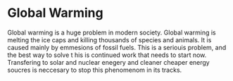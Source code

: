 # Global Warming
Global warming is a 
huge problem in modern society. 
Global warming 
is melting the ice caps 
and killing thousands 
of species and animals. 
It is caused mainly by 
emmesions of fossil fuels. 
This is a 
seriouis 
problem, and the best way to solve t
his is continued work
that needs to start now.
Transfering
to solar and
nuclear 
enegery 
and cleaner cheaper energy soucres is neccesary to stop this phenomenom in its tracks.

